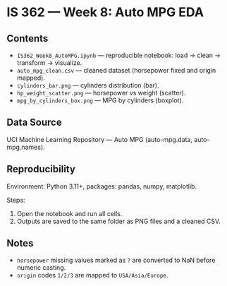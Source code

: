 # IS 362 — Week 8: Auto MPG EDA

## Contents
- `IS362_Week8_AutoMPG.ipynb` — reproducible notebook: load → clean → transform → visualize.
- `auto_mpg_clean.csv` — cleaned dataset (horsepower fixed and origin mapped).
- `cylinders_bar.png` — cylinders distribution (bar).
- `hp_weight_scatter.png` — horsepower vs weight (scatter).
- `mpg_by_cylinders_box.png` — MPG by cylinders (boxplot).

## Data Source
UCI Machine Learning Repository — Auto MPG (auto-mpg.data, auto-mpg.names).

## Reproducibility
Environment: Python 3.11+, packages: pandas, numpy, matplotlib.

Steps:
1. Open the notebook and run all cells.
2. Outputs are saved to the same folder as PNG files and a cleaned CSV.

## Notes
- `horsepower` missing values marked as `?` are converted to NaN before numeric casting.
- `origin` codes `1/2/3` are mapped to `USA/Asia/Europe`.
